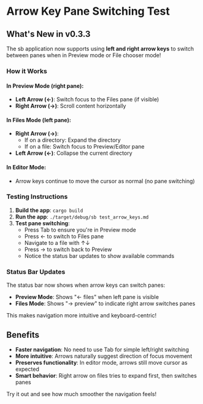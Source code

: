 # Arrow Key Pane Switching Test

## What's New in v0.3.3

The sb application now supports using **left and right arrow keys** to switch between panes when in Preview mode or File chooser mode!

### How it Works

#### In Preview Mode (right pane):
- **Left Arrow (←)**: Switch focus to the Files pane (if visible)
- **Right Arrow (→)**: Scroll content horizontally

#### In Files Mode (left pane):
- **Right Arrow (→)**: 
  - If on a directory: Expand the directory
  - If on a file: Switch focus to Preview/Editor pane
- **Left Arrow (←)**: Collapse the current directory

#### In Editor Mode:
- Arrow keys continue to move the cursor as normal (no pane switching)

### Testing Instructions

1. **Build the app**: `cargo build`
2. **Run the app**: `./target/debug/sb test_arrow_keys.md`
3. **Test pane switching**:
   - Press Tab to ensure you're in Preview mode
   - Press ← to switch to Files pane
   - Navigate to a file with ↑↓
   - Press → to switch back to Preview
   - Notice the status bar updates to show available commands

### Status Bar Updates

The status bar now shows when arrow keys can switch panes:
- **Preview Mode**: Shows "← files" when left pane is visible
- **Files Mode**: Shows "→ preview" to indicate right arrow switches panes

This makes navigation more intuitive and keyboard-centric!

## Benefits

- **Faster navigation**: No need to use Tab for simple left/right switching
- **More intuitive**: Arrows naturally suggest direction of focus movement
- **Preserves functionality**: In editor mode, arrows still move cursor as expected
- **Smart behavior**: Right arrow on files tries to expand first, then switches panes

Try it out and see how much smoother the navigation feels!